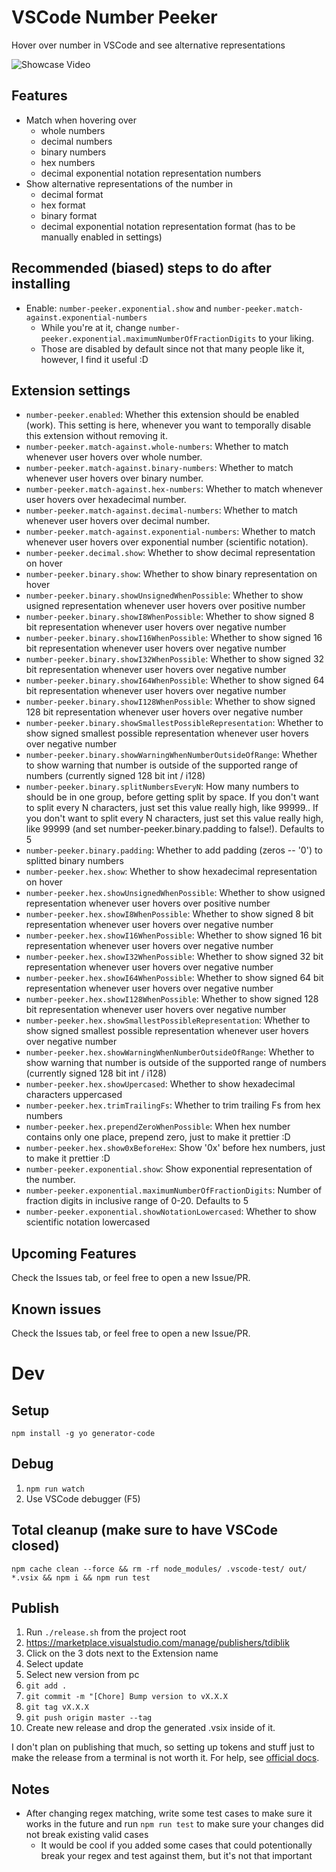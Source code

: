# VSCode Number Peeker

Hover over number in VSCode and see alternative representations

![Showcase Video](./showcase.gif)

## Features

- Match when hovering over
  - whole numbers
  - decimal numbers
  - binary numbers
  - hex numbers
  - decimal exponential notation representation numbers
- Show alternative representations of the number in
  - decimal format
  - hex format
  - binary format
  - decimal exponential notation representation format (has to be manually enabled in settings)

## Recommended (biased) steps to do after installing

- Enable: `number-peeker.exponential.show` and `number-peeker.match-against.exponential-numbers`
  - While you're at it, change `number-peeker.exponential.maximumNumberOfFractionDigits` to your liking.
  - Those are disabled by default since not that many people like it, however, I find it useful :D

## Extension settings

- `number-peeker.enabled`: Whether this extension should be enabled (work). This setting is here, whenever you want to temporally disable this extension without removing it.
- `number-peeker.match-against.whole-numbers`: Whether to match whenever user hovers over whole number.
- `number-peeker.match-against.binary-numbers`: Whether to match whenever user hovers over binary number.
- `number-peeker.match-against.hex-numbers`: Whether to match whenever user hovers over hexadecimal number.
- `number-peeker.match-against.decimal-numbers`: Whether to match whenever user hovers over decimal number.
- `number-peeker.match-against.exponential-numbers`: Whether to match whenever user hovers over exponential number (scientific notation).
- `number-peeker.decimal.show`: Whether to show decimal representation on hover
- `number-peeker.binary.show`: Whether to show binary representation on hover
- `number-peeker.binary.showUnsignedWhenPossible`: Whether to show usigned representation whenever user hovers over positive number
- `number-peeker.binary.showI8WhenPossible`: Whether to show signed 8 bit representation whenever user hovers over negative number
- `number-peeker.binary.showI16WhenPossible`: Whether to show signed 16 bit representation whenever user hovers over negative number
- `number-peeker.binary.showI32WhenPossible`: Whether to show signed 32 bit representation whenever user hovers over negative number
- `number-peeker.binary.showI64WhenPossible`: Whether to show signed 64 bit representation whenever user hovers over negative number
- `number-peeker.binary.showI128WhenPossible`: Whether to show signed 128 bit representation whenever user hovers over negative number
- `number-peeker.binary.showSmallestPossibleRepresentation`: Whether to show signed smallest possible representation whenever user hovers over negative number
- `number-peeker.binary.showWarningWhenNumberOutsideOfRange`: Whether to show warning that number is outside of the supported range of numbers (currently signed 128 bit int / i128)
- `number-peeker.binary.splitNumbersEveryN`: How many numbers to should be in one group, before getting split by space. If you don't want to split every N characters, just set this value really high, like 99999.. If you don't want to split every N characters, just set this value really high, like 99999 (and set number-peeker.binary.padding to false!). Defaults to 5
- `number-peeker.binary.padding`: Whether to add padding (zeros -- '0') to splitted binary numbers
- `number-peeker.hex.show`: Whether to show hexadecimal representation on hover
- `number-peeker.hex.showUnsignedWhenPossible`: Whether to show usigned representation whenever user hovers over positive number
- `number-peeker.hex.showI8WhenPossible`: Whether to show signed 8 bit representation whenever user hovers over negative number
- `number-peeker.hex.showI16WhenPossible`: Whether to show signed 16 bit representation whenever user hovers over negative number
- `number-peeker.hex.showI32WhenPossible`: Whether to show signed 32 bit representation whenever user hovers over negative number
- `number-peeker.hex.showI64WhenPossible`: Whether to show signed 64 bit representation whenever user hovers over negative number
- `number-peeker.hex.showI128WhenPossible`: Whether to show signed 128 bit representation whenever user hovers over negative number
- `number-peeker.hex.showSmallestPossibleRepresentation`: Whether to show signed smallest possible representation whenever user hovers over negative number
- `number-peeker.hex.showWarningWhenNumberOutsideOfRange`: Whether to show warning that number is outside of the supported range of numbers (currently signed 128 bit int / i128)
- `number-peeker.hex.showUpercased`: Whether to show hexadecimal characters uppercased
- `number-peeker.hex.trimTrailingFs`: Whether to trim trailing Fs from hex numbers
- `number-peeker.hex.prependZeroWhenPossible`: When hex number contains only one place, prepend zero, just to make it prettier :D
- `number-peeker.hex.show0xBeforeHex`: Show '0x' before hex numbers, just to make it prettier :D
- `number-peeker.exponential.show`: Show exponential representation of the number.
- `number-peeker.exponential.maximumNumberOfFractionDigits`: Number of fraction digits in inclusive range of 0-20. Defaults to 5
- `number-peeker.exponential.showNotationLowercased`: Whether to show scientific notation lowercased

## Upcoming Features

Check the Issues tab, or feel free to open a new Issue/PR.

## Known issues

Check the Issues tab, or feel free to open a new Issue/PR.

# Dev

## Setup

```
npm install -g yo generator-code
```

## Debug

1. `npm run watch`
2. Use VSCode debugger (F5)

## Total cleanup (make sure to have VSCode closed)

```
npm cache clean --force && rm -rf node_modules/ .vscode-test/ out/ *.vsix && npm i && npm run test
```

## Publish

1. Run `./release.sh` from the project root
2. https://marketplace.visualstudio.com/manage/publishers/tdiblik
3. Click on the 3 dots next to the Extension name
4. Select update
5. Select new version from pc
6. `git add .`
7. `git commit -m "[Chore] Bump version to vX.X.X`
8. `git tag vX.X.X`
9. `git push origin master --tag`
10. Create new release and drop the generated .vsix inside of it.

I don't plan on publishing that much, so setting up tokens and stuff just to make the release from a terminal is not worth it. For help, see [official docs](https://code.visualstudio.com/api/working-with-extensions/publishing-extension).

## Notes

- After changing regex matching, write some test cases to make sure it works in the future and run `npm run test` to make sure your changes did not break existing valid cases
  - It would be cool if you added some cases that could potentionally break your regex and test against them, but it's not that important
